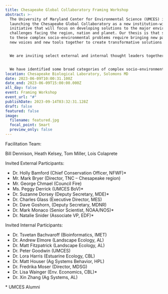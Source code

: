 ```yaml
---
title: Chesapeake Global Collaboratory Framing Workshop
abstract: >-
  The University of Maryland Center for Environmental Science (UMCES) is
  launching the Chesapeake Global Collaboratory as a new institution-wide
  initiative that will focus on developing solutions to the major environmental
  challenges facing the region, nation and planet. Our thesis is that solutions
  to these complex socio-environmental problems require bringing new partners,
  new voices and new tools together to create transformative solutions.


  We are inviting select external and internal thought leaders together for a one-day workshop in Solomons, Maryland, to identify how the Chesapeake Global Collaboratory model can be used to lead us to a more sustainable and resilient future.


  We have identified some broad categories of complex socio-environmental problems that will form the basis of our discussions at the workshop: coastal resilience, the urban ocean, human and environmental health, sustainable agriculture, and environmental justice. The goal of the workshop is to identify the critical new partners, new community voices and new analytical and visualization tools that will be needed to make progress on each of these issues. The suite of actors and tools identified will then be a focus of a more detailed, multiday environmental summit in September 2023 that will formally launch the Chesapeake Global Collaboratory. These efforts are made possible through generous support from the Merrill Family Foundation.
location: Chesapeake Biological Laboratory, Solomons MD
date: 2023-06-09T10:00:31.100Z
date_end: 2023-06-09T15:00:00.000Z
all_day: false
event: Framing Workshop
event_url: "#"
publishDate: 2023-09-14T03:32:31.128Z
draft: false
featured: false
image:
  filename: featured.jpg
  focal_point: Smart
  preview_only: false
---
```

Facilitation Team:


Bill Dennison, Heath Kelsey, Tom Miller, Lois Colaprete


Invited External Participants:


- Dr. Holly Bamford (Chief Conservation Officer, NFWF)*
- Mr. Mark Bryer (Director, TNC – Chesapeake region)
- Mr. George Chmael (Council Fire)
- Ms. Peggy Derrick (UMCES BoV)*
- Dr. Suzanne Dorsey (Deputy Secretary, MDE)*
- Dr. Charles Glass (Executive Director, MES)
- Dr. Dave Goshorn, (Deputy Secretary, MDNR)
- Dr. Mark Monaco (Senior Scientist, NOAA/NOS)*
- Dr. Natalie Snider (Associate VP, EDF)*


Invited Internal Participants:


- Dr. Tsvetan Bachvaroff (Bioinformatics, IMET)
- Dr. Andrew Elmore (Landscape Ecology, AL)
- Dr. Matt Fitzpatrick (Landscape Ecology, AL)
- Dr. Peter Goodwin (UMCES)
- Dr. Lora Harris (Estuarine Ecology, CBL)
- Dr. Matt Houser (Ag Systems Behavior, HPL)
- Dr. Fredrika Moser (Director, MDSG)
- Dr. Lisa Wainger (Env. Economics, CBL)*
- Dr. Xin Zhang (Ag Systems, AL)


\* UMCES Alumni
